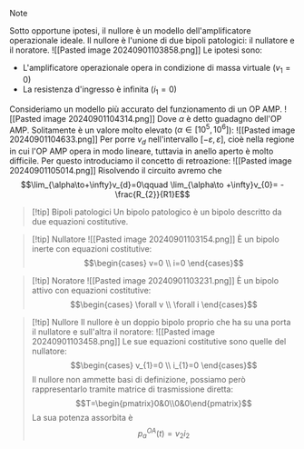 >[!note]
>Sotto opportune ipotesi, il nullore è un modello dell'amplificatore operazionale ideale. Il nullore è l'unione di due bipoli patologici: il nullatore e il noratore.
>![[Pasted image 20240901103858.png]]
>Le ipotesi sono:
>- L'amplificatore operazionale opera in condizione di massa virtuale $(v_{1}=0)$
>- La resistenza d'ingresso è infinita ($i_{1}=0$)
>
>Consideriamo un modello più accurato del funzionamento di un OP AMP.
>![[Pasted image 20240901104314.png]]
>Dove $\alpha$ è detto guadagno dell'OP AMP. Solitamente è un valore molto elevato ($\alpha\in[10^{5},10^{6}]$):
>![[Pasted image 20240901104633.png]]
>Per porre $v_{d}$ nell'intervallo $[-\varepsilon, \varepsilon]$, cioè nella regione in cui l'OP AMP opera in modo lineare, tuttavia in anello aperto è molto difficile. Per questo introduciamo il concetto di retroazione:
>![[Pasted image 20240901105014.png]]
>Risolvendo il circuito avremo che $$\lim_{\alpha\to+\infty}v_{d}=0\qquad \lim_{\alpha\to +\infty}v_{0}= - \frac{R_{2}}{R1}E$$

>[!tip] Bipoli patologici
>Un bipolo patologico è un bipolo descritto da due equazioni costitutive.

>[!tip] Nullatore
>![[Pasted image 20240901103154.png]]
>È un bipolo inerte con equazioni costitutive: $$\begin{cases}
v=0 \\
i=0
\end{cases}$$

>[!tip] Noratore
>![[Pasted image 20240901103231.png]]
>È un bipolo attivo con equazioni costitutive: $$\begin{cases}
\forall v \\
\forall i
\end{cases}$$

>[!tip] Nullore
>Il nullore è un doppio bipolo proprio che ha su una porta il nullatore e sull'altra il noratore:
>![[Pasted image 20240901103458.png]]
>Le sue equazioni costitutive sono quelle del nullatore: $$\begin{cases}
v_{1}=0 \\
i_{1}=0
\end{cases}$$
>Il nullore non ammette basi di definizione, possiamo però rappresentarlo tramite matrice di trasmissione diretta: $$T=\begin{pmatrix}0&0\\0&0\end{pmatrix}$$
>La sua potenza assorbita è $$p_{a}^{OA}(t)=v_{2}i_{2}$$

